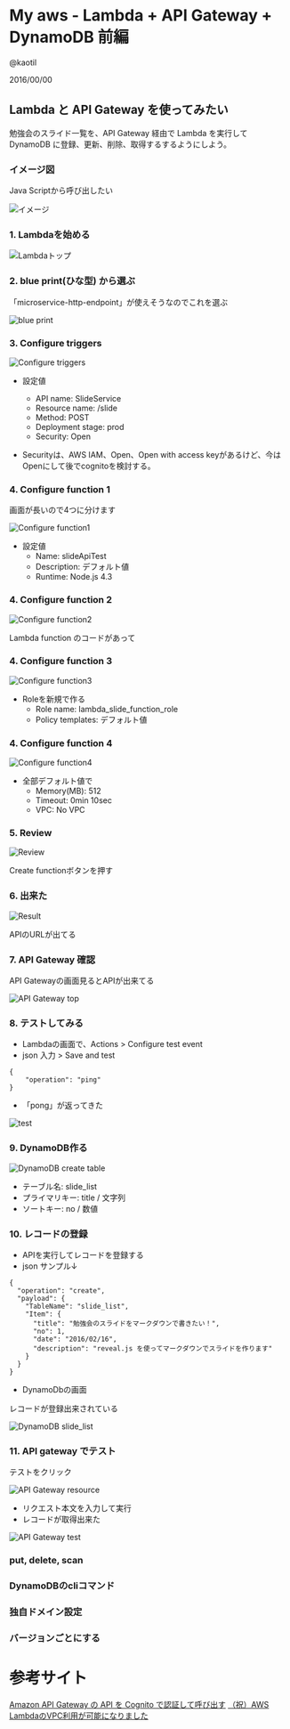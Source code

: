 # My aws - Lambda + API Gateway + DynamoDB 前編

@kaotil

2016/00/00



## Lambda と API Gateway を使ってみたい

勉強会のスライド一覧を、API Gateway 経由で Lambda を実行して DynamoDB に登録、更新、削除、取得するするようにしよう。



### イメージ図

Java Scriptから呼び出したい

![イメージ](/slides/img/0011/lambda_diagram.png)<!-- .element: class="img_80" -->



### 1. Lambdaを始める

![Lambdaトップ](/slides/img/0011/lambda_get_start.png)<!-- .element: class="img_60" -->



### 2. blue print(ひな型) から選ぶ 

「microservice-http-endpoint」が使えそうなのでこれを選ぶ

![blue print](/slides/img/0011/lambda_select_blueprint.png)<!-- .element: class="img_60" -->



### 3. Configure triggers

![Configure triggers](/slides/img/0011/lambda_configure_triggers.png)<!-- .element: class="img_60" -->



- 設定値
  - API name: SlideService
  - Resource name: /slide
  - Method: POST
  - Deployment stage: prod
  - Security: Open

- Securityは、AWS IAM、Open、Open with access keyがあるけど、今はOpenにして後でcognitoを検討する。



### 4. Configure function 1

画面が長いので4つに分けます

![Configure function1](/slides/img/0011/lambda_configure_function1.png)<!-- .element: class="img_60" -->

- 設定値
  - Name: slideApiTest
  - Description: デフォルト値
  - Runtime: Node.js 4.3



### 4. Configure function 2

![Configure function2](/slides/img/0011/lambda_configure_function2.png)<!-- .element: class="img_60" -->

Lambda function のコードがあって



### 4. Configure function 3 

![Configure function3](/slides/img/0011/lambda_configure_function3.png)<!-- .element: class="img_60" -->

- Roleを新規で作る
  - Role name: lambda_slide_function_role
  - Policy templates: デフォルト値



### 4. Configure function 4

![Configure function4](/slides/img/0011/lambda_configure_function4.png)<!-- .element: class="img_60" -->

- 全部デフォルト値で
  - Memory(MB): 512
  - Timeout: 0min 10sec
  - VPC: No VPC



### 5. Review 

![Review](/slides/img/0011/lambda_review.png)<!-- .element: class="img_60" -->

Create functionボタンを押す



### 6. 出来た 

![Result](/slides/img/0011/lambda_result.png)<!-- .element: class="img_80" -->

APIのURLが出てる



### 7. API Gateway 確認

API Gatewayの画面見るとAPIが出来てる

![API Gateway top](/slides/img/0011/api_gateway_top.png)<!-- .element: class="img_80" -->



### 8. テストしてみる

- Lambdaの画面で、Actions > Configure test event 
- json 入力 > Save and test
```
{
    "operation": "ping"
}
```



- 「pong」が返ってきた

![test](/slides/img/0011/lambda_test.png)<!-- .element: class="img_80" -->



### 9. DynamoDB作る

![DynamoDB create table](/slides/img/0011/dynamodb_create_table.png)<!-- .element: class="img_55" -->

- テーブル名: slide_list
- プライマリキー: title / 文字列
- ソートキー: no / 数値



### 10. レコードの登録

- APIを実行してレコードを登録する
- json サンプル↓

```
{
  "operation": "create",
  "payload": {
    "TableName": "slide_list",
    "Item": {
      "title": "勉強会のスライドをマークダウンで書きたい！",
      "no": 1,
      "date": "2016/02/16",
      "description": "reveal.js を使ってマークダウンでスライドを作ります"
    }
  }
}
```



- DynamoDbの画面

レコードが登録出来されている

![DynamoDB slide_list](/slides/img/0011/dynamodb_slide_list.png)<!-- .element: class="img_80" -->



### 11. API gateway でテスト

テストをクリック

![API Gateway resource](/slides/img/0011/api_gateway_resource.png)<!-- .element: class="img_80" -->



- リクエスト本文を入力して実行
- レコードが取得出来た

![API Gateway test](/slides/img/0011/api_gateway_test.png)<!-- .element: class="img_80" -->



### put, delete, scan 



### DynamoDBのcliコマンド



### 独自ドメイン設定



### バージョンごとにする



# 参考サイト

[Amazon API Gateway の API を Cognito で認証して呼び出す](http://dev.classmethod.jp/cloud/aws/api-gateway-cognito-auth/)
[（祝）AWS LambdaのVPC利用が可能になりました](http://dev.classmethod.jp/cloud/aws/aws-lambda-vpc/)












